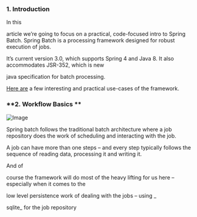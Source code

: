 ### **1. Introduction**

In this 

article we’re going to focus on a practical, code-focused intro to Spring Batch. Spring Batch is a processing framework designed for robust execution of jobs.

It’s current version 3.0, which supports Spring 4 and Java 8. It also accommodates JSR-352, which is new 

java specification for batch processing.

[Here are](http://docs.spring.io/spring-batch/reference/htmlsingle/#springBatchUsageScenarios) a few interesting and practical use-cases of the framework.

### **2. Workflow Basics **

![Image](http://docs.spring.io/spring-batch/reference/html/images/spring-batch-reference-model.png)

Spring batch follows the traditional batch architecture where a job repository does the work of scheduling and interacting with the job.

A job can have more than one steps – and every step typically follows the sequence of reading data, processing it and writing it.

And of 

course the framework will do most of the heavy lifting for us here – especially when it comes to the 

low level persistence work of dealing with the jobs – using _

sqlite_ for the job repository